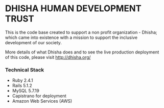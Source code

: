 # DHISHA HUMAN DEVELOPMENT TRUST

This is the code base created to support a non profit organization - Dhisha; which came into existence with a mission to support the  inclusive development of our society.

More details of what Dhisha does and to see the live production deployment of this code, please visit http://dhisha.org/

### Technical Stack 
  - Ruby 2.4.1
  - Rails 5.1.2
  - MySQL 5.7.19
  - Capistrano for deployment
  - Amazon Web Services (AWS)
